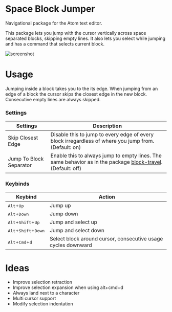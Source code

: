 # Space Block Jumper

Navigational package for the Atom text editor.

This package lets you jump with the cursor vertically across space separated blocks, skipping empty lines. It also lets you select while jumping and has a command that selects current block.

![screenshot](http://i.imgur.com/VZk2uX4.gif)

# Usage
Jumping inside a block takes you to the its edge. When jumping from an edge of a block the cursor skips the closest edge in the new block. Consecutive empty lines are always skipped.
### Settings
Settings | Description
------- | ------
Skip Closest Edge | Disable this to jump to every edge of every block irregardless of where you jump from. (Default: on)
Jump To Block Separator | Enable this to always jump to empty lines. The same behavior as in the package [block-travel](https://atom.io/packages/block-travel). (Default: off)

### Keybinds
Keybind | Action
--------- | ------
<kbd>Alt</kbd>+<kbd>Up</kbd> | Jump up
<kbd>Alt</kbd>+<kbd>Down</kbd> | Jump down
<kbd>Alt</kbd>+<kbd>Shift</kbd>+<kbd>Up</kbd> | Jump and select up
<kbd>Alt</kbd>+<kbd>Shift</kbd>+<kbd>Down</kbd> | Jump and select down
<kbd>Alt</kbd>+<kbd>Cmd</kbd>+<kbd>d</kbd> | Select block around cursor, consecutive usage cycles downward

# Ideas
* Improve selection retraction
* Improve selection expansion when using alt+cmd+d
* Always land next to a character
* Multi cursor support
* Modify selection indentation
